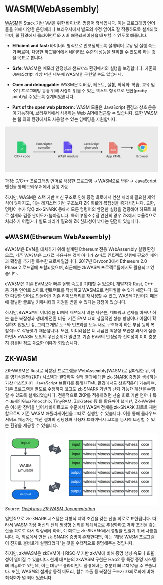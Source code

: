 # WASM(WebAssembly)

[WASM](https://webassembly.org/)은 Stack 기반 VM을 위한 바이너리 명령어 형식입니다. 이는 프로그래밍 언어들을 위해 다양한 운영체제나 브라우저에서 별도의 수정 없이도 잘 작동하도록 설계되었으며, 웹 환경에서 클라이언트와 서버 애플리케이션을 배포할 수 있도록 해줍니다. 

- **Efficient and fast:** 바이너리 형식으로 인코딩되도록 설계되어 로딩 및 실행 속도가 빠르며, 다양한 하드웨어에서 네이티브 수준의 성능을 발휘할 수 있도록 하는 것을 목표로 합니다.

- **Safe**: WASM은 메모리 안정성과 샌드박스 환경에서의 실행을 보장합니다. 기존의 JavaScript 가상 머신 내부에 WASM을 구현할 수도 있습니다.

- **Open and debuggable:** WASM은 디버깅, 테스트, 실험, 최적화, 학습, 교육 및 수기 프로그래밍 등을 위해 사람이 읽을 수 있는 텍스트 형식으로 변환(pretty-print)될 수 있도록 설계되었습니다.

- **Part of the open web platform:** WASM 모듈은 JavaScript 환경과 상호 운용이 가능하며, 브라우저에서 사용하는 Web API에 접근할 수 있습니다. 또한 WASM는 웹 외의 환경에서도 사용할 수 있는 임베딩을 지원합니다.

![WASM Compilation Process](./img/wasm1.png)

과정: C/C++ 프로그래밍 언어로 작성한 프로그램 → WASM으로 변환 → JavaScript엔진을 통해 브라우저에서 실행 가능

하지만, WASM은 스택 기반 머신 구조로 인해 증명 회로에서 연산 처리에 필요한 제약식이 많아지고, 이는 레지스터 기반 구조보다 ZK 회로의 복잡성을 증가시킵니다. 또한, 명령어 수가 많아 zk-SNARK 등에서 모든 명령어의 안전한 실행을 검증해야 하므로 회로 설계와 검증 난이도가 높아집니다. 특히 부동소수점 연산의 경우 ZK에서 효율적으로 처리하기 어렵거나 별도 처리가 필요해 ZK 친화성이 낮다는 단점이 있습니다.

## eWASM(Ethereum WebAssembly)

eWASM은 EVM을 대체하기 위해 설계된 Ethereum 전용 WebAssembly 실행 환경으로, 기존 WASM을 그대로 사용하는 것이 아니라 스마트 컨트랙트 실행에 필요한 제약과 확장을 추가한 특수한 프로파일입니다. 2017년 Devcon3에서 Ethereum 2.0 Phase 2 로드맵에 포함되었으며, 최근에는 zkWASM 프로젝트들에서도 활용되고 있습니다.

eWASM은 기존 EVM보다 빠른 실행 속도를 기대할 수 있으며, 개발자가 Rust, C++ 등 기존 언어로 스마트 컨트랙트를 작성하고 WASM으로 컴파일할 수 있게 해줍니다. 또한 다양한 언어로 만들어진 기존 라이브러리를 재사용할 수 있고, WASM 기반이기 때문에 활발한 글로벌 커뮤니티의 지원을 받을 수 있다는 장점이 있습니다.

하지만, eWASM이 이더리움 L1에서 채택되지 않은 이유는, 네트워크 전체를 바꿔야 하는 높은 복잡성과 생태계 전환 비용, 기존 EVM 대비 실질적인 성능 향상이나 이점이 확실하지 않았던 점, 그리고 개발 도구와 인프라를 모두 새로 구축해야 하는 부담 등이 복합적으로 작용했기 때문입니다. 또한, 이더리움은 더 시급한 확장성·보안성 과제에 집중하면서 eWASM 도입의 우선순위가 밀렸고, 기존 EVM의 안정성과 신뢰성이 이미 충분히 검증된 점도 중요한 이유가 되었습니다.

## ZK-WASM

ZK-WASM은 Rust로 작성된 프로그램을 WebAssembly(WASM)로 컴파일한 뒤, 이를 영지식증명(ZKP) 시스템과 결합하여 실행 결과에 대한 zk-SNARK 증명을 생성하는 가상 머신입니다. JavaScript 브릿지를 통해 HTML 환경에서도 상호작용이 가능하며, 기존 프로그램을 별도로 수정하지 않고도 zk-SNARK 기반의 신뢰 가능한 계산을 수행할 수 있도록 설계되었습니다. 전통적으로 ZKP를 적용하려면 산술 회로 기반 언어나 특수 프레임워크(Pinocchio, TinyRAM, ZoKrates 등)를 활용해야 했지만, ZK-WASM은 이러한 장벽을 넘어서 바이트코드 수준에서 WASM 전체를 zk-SNARK 회로로 재현함으로써 기존 WASM 애플리케이션을 그대로 실행할 수 있습니다. 이를 통해 클라우드 서비스 제공자는 계산 결과의 정당성과 사용자 프라이버시 보호를 동시에 보장할 수 있는 환경을 제공할 수 있습니다.

![ZK-WASM Circuits](./img/wasm2.png)
*Source: [Delphinus ZK-WASM Documentation](https://zkwasmdoc.gitbook.io/delphinus-zkwasm/c3_circuits)*

일반적으로 zk-SNARK 시스템은 다항식 제약 조건을 갖는 산술 회로로 표현됩니다. 따라서 WASM 가상 머신의 전체 명령형 논리를 체계적으로 추상화하고 제약 조건을 갖는 산술 회로로 다시 작성해야 하며, 이 회로는 zk-SNARK에서 증명을 만들기 위해 사용됩니다. 즉, 회로에서 만든 zk-SNARK 증명이 존재한다면, 이는 "해당 WASM 프로그램이 진짜로 올바르게 실행되었다"는 것을 수학적으로 증명해주는 것입니다.

하지만, zkWASM은 zkEVM이나 RISC-V 기반 zkVM에 비해 증명 생성 속도나 효율성이 떨어질 수 있습니다. 현재 대부분의 zkWASM 구현은 Halo2 등 특정 증명 시스템에 의존하고 있는데, 이는 대규모 클라이언트 환경에서는 충분히 빠르지 않을 수 있습니다. 또한, WASM의 설계상 동적 메모리, 함수 호출 등 복잡한 구조가 zk회로화에 비해 최적화가 덜 되어 있습니다.
